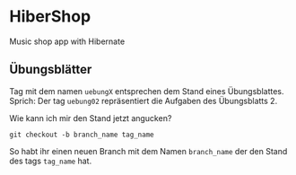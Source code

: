 HiberShop
=========

Music shop app with Hibernate

Übungsblätter
-------------

Tag mit dem namen `uebungX` entsprechen dem Stand eines Übungsblattes. Sprich: Der tag `uebung02` repräsentiert die Aufgaben des Übungsblatts 2.

Wie kann ich mir den Stand jetzt angucken?

    git checkout -b branch_name tag_name

So habt ihr einen neuen Branch mit dem Namen `branch_name` der den Stand des tags `tag_name` hat.
